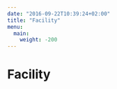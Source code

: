 ```yaml
---
date: "2016-09-22T10:39:24+02:00"
title: "Facility"
menu:
  main:
    weight: -200
---
```


Facility
========
